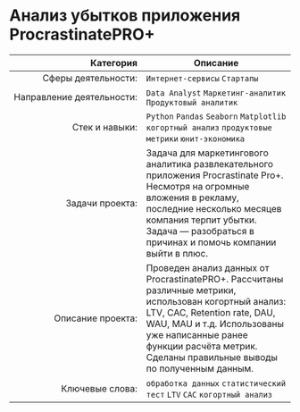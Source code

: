 # Анализ убытков приложения ProcrastinatePRO+

| Категория               | Описание |
| --------------------: | ---|
|Сферы&nbsp;деятельности:|`Интернет-сервисы` `Стартапы`|
|Направление&nbsp;деятельности:|`Data Analyst` `Маркетинг-аналитик` `Продуктовый аналитик`|
|Стек&nbsp;и&nbsp;навыки:|`Python` `Pandas` `Seaborn` `Matplotlib` `когортный анализ` `продуктовые метрики` `юнит-экономика`|
|Задачи&nbsp;проекта:|Задача для маркетингового аналитика развлекательного приложения Procrastinate Pro+. Несмотря на огромные вложения в рекламу, последние несколько месяцев компания терпит убытки. Задача — разобраться в причинах и помочь компании выйти в плюс.|
|Описание&nbsp;проекта:|Проведен анализ данных от ProcrastinatePRO+. Рассчитаны различные метрики, использован когортный анализ: LTV, CAC, Retention rate, DAU, WAU, MAU и т.д. Использованы уже написанные ранее функции расчёта метрик. Сделаны правильные выводы по полученным данным.|
|Ключевые&nbsp;слова:|`обработка данных` `статистический тест` `LTV` `CAC` `когортный анализ`|

